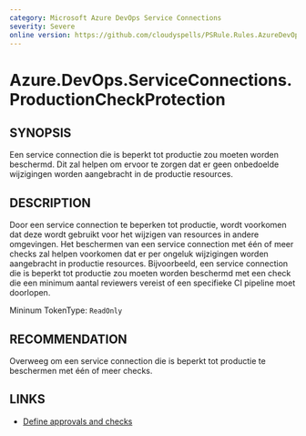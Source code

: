 ```yaml
---
category: Microsoft Azure DevOps Service Connections
severity: Severe
online version: https://github.com/cloudyspells/PSRule.Rules.AzureDevOps/blob/main/src/PSRule.Rules.AzureDevOps/nl/Azure.DevOps.ServiceConnections.ProductionCheckProtection.md
---
```


# Azure.DevOps.ServiceConnections.ProductionCheckProtection

## SYNOPSIS

Een service connection die is beperkt tot productie zou moeten worden
beschermd. Dit zal helpen om ervoor te zorgen dat er geen onbedoelde
wijzigingen worden aangebracht in de productie resources.

## DESCRIPTION

Door een service connection te beperken tot productie, wordt voorkomen dat
deze wordt gebruikt voor het wijzigen van resources in andere omgevingen.
Het beschermen van een service connection met één of meer checks zal helpen
voorkomen dat er per ongeluk wijzigingen worden aangebracht in productie
resources. Bijvoorbeeld, een service connection die is beperkt tot productie
zou moeten worden beschermd met een check die een minimum aantal reviewers
vereist of een specifieke CI pipeline moet doorlopen.

Mininum TokenType: `ReadOnly`

## RECOMMENDATION

Overweeg om een service connection die is beperkt tot productie te
beschermen met één of meer checks.

## LINKS

- [Define approvals and checks](https://learn.microsoft.com/nl-nl/azure/devops/pipelines/process/approvals?view=azure-devops&tabs=check-pass)


